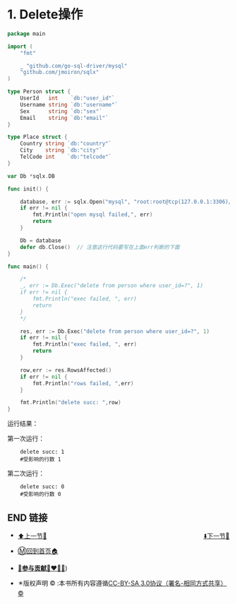 # 1. Delete操作

```go
package main

import (
    "fmt"

    _ "github.com/go-sql-driver/mysql"
    "github.com/jmoiron/sqlx"
)

type Person struct {
    UserId   int    `db:"user_id"`
    Username string `db:"username"`
    Sex      string `db:"sex"`
    Email    string `db:"email"`
}

type Place struct {
    Country string `db:"country"`
    City    string `db:"city"`
    TelCode int    `db:"telcode"`
}

var Db *sqlx.DB

func init() {

    database, err := sqlx.Open("mysql", "root:root@tcp(127.0.0.1:3306)/test")
    if err != nil {
        fmt.Println("open mysql failed,", err)
        return
    }

    Db = database
    defer db.Close()  // 注意这行代码要写在上面err判断的下面
}

func main() {

    /*
    _, err := Db.Exec("delete from person where user_id=?", 1)
    if err != nil {
        fmt.Println("exec failed, ", err)
        return
    }
    */

    res, err := Db.Exec("delete from person where user_id=?", 1)
    if err != nil {
        fmt.Println("exec failed, ", err)
        return
    }

    row,err := res.RowsAffected()
    if err != nil {
        fmt.Println("rows failed, ",err)
    }

    fmt.Println("delete succ: ",row)
}
```

运行结果：

第一次运行：

```
    delete succ: 1
    #受影响的行数 1
```

第二次运行：

```
    delete succ: 0
    #受影响的行数 0
```

## END 链接
<ul><li><div><a href = '23.md' style='float:left'>⬆️上一节🔗</a><a href = '25.md' style='float: right'>⬇️下一节🔗</a></div></li></ul>

+ [Ⓜ️回到首页🏠](../README.md)

+ [**🫵参与贡献💞❤️‍🔥💖**](https://nsddd.top/archives/contributors))

+ ✴️版权声明 &copy; :本书所有内容遵循[CC-BY-SA 3.0协议（署名-相同方式共享）&copy;](http://zh.wikipedia.org/wiki/Wikipedia:CC-by-sa-3.0协议文本) 

